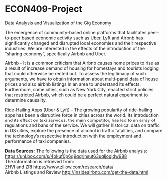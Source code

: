 # ECON409-Project
Data Analysis and Visualization of the Gig Economy

The emergence of community-based online platforms that facilitates peer-to-peer based economic activity such as Uber, Lyft and Airbnb has significantly changed and disrupted local economies and their respective industries. We are interested in the effects of the introduction of the “sharing economy”, specifically Airbnb and Uber. 

Airbnb - It is a common criticism that Airbnb causes home prices to rise as a result of increase demand of housing for homestays and tourists lodging that could otherwise be rented out. To assess the legitimacy of such arguments, we have to obtain information about multi-panel data of house prices and also airbnb listings in an area to understand its effects. Furthermore, some cities, such as New York City, enacted strict policies that restricted Airbnb, which could be a perfect natural experiment to determine causality. 

Ride-Hailing Apps (Uber & Lyft) - The growing popularity of ride-hailing apps has been a disruptive force in cities across the world. Its introduction and its effect on taxi services, the main competitor, has led to an array of regulations and bans of the service. We will gather historical data on traffic in US cities, explore the presence of alcohol in traffic fatalities, and compare the technology’s respective introduction with the employment and performance of taxi companies. 

**Data Sources:**
The following is the data used for the Airbnb analysis: https://unl.box.com/s/4bkuf0p6q9qgrjnsut63uqljogidw988  
The information is retrieved from:  
ZHVI and ZRI https://www.zillow.com/research/data/  
Airbnb Listings and Review http://insideairbnb.com/get-the-data.html
